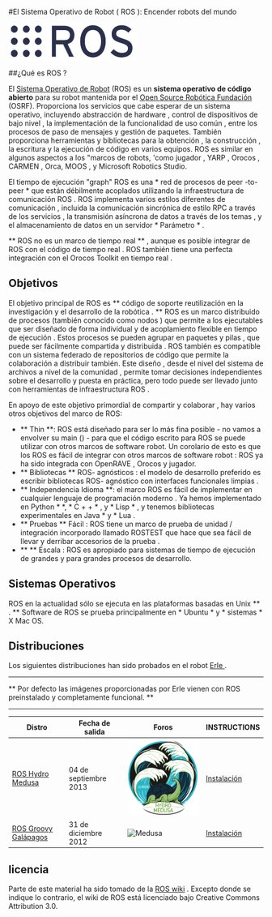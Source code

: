 #El Sistema Operativo de Robot ( ROS ): Encender robots del mundo


![ros](../img/rosorg-nb.png)

##¿Qué es ROS ?

El [Sistema Operativo de Robot](http://www.ros.org/) (ROS) es un **sistema operativo de código abierto** para su robot mantenida por el [Open Source Robótica Fundación](http://www.osrfoundation.org/) (OSRF). Proporciona los servicios que cabe esperar de un sistema operativo, incluyendo abstracción de hardware , control de dispositivos de bajo nivel , la implementación de la funcionalidad de uso común , entre los procesos de paso de mensajes y gestión de paquetes. También proporciona herramientas y bibliotecas para la obtención , la construcción , la escritura y la ejecución de código en varios equipos. ROS es similar en algunos aspectos a los "marcos de robots, 'como jugador , YARP , Orocos , CARMEN , Orca, MOOS , y Microsoft Robotics Studio.

El tiempo de ejecución "graph" ROS es una * red de procesos de peer -to-peer * que están débilmente acoplados utilizando la infraestructura de comunicación ROS . ROS implementa varios estilos diferentes de comunicación , incluida la comunicación sincrónica de estilo RPC a través de los servicios , la transmisión asíncrona de datos a través de los temas , y el almacenamiento de datos en un servidor * Parámetro * .

** ROS no es un marco de tiempo real ** , aunque es posible integrar de ROS con el código de tiempo real . ROS también tiene una perfecta integración con el Orocos Toolkit en tiempo real .

Objetivos
-----
El objetivo principal de ROS es ** código de soporte reutilización en la investigación y el desarrollo de la robótica . ** ROS es un marco distribuido de procesos (también conocido como nodos ) que permite a los ejecutables que ser diseñado de forma individual y de acoplamiento flexible en tiempo de ejecución . Estos procesos se pueden agrupar en paquetes y pilas , que puede ser fácilmente compartida y distribuida . ROS también es compatible con un sistema federado de repositorios de código que permite la colaboración a distribuir también. Este diseño , desde el nivel del sistema de archivos a nivel de la comunidad , permite tomar decisiones independientes sobre el desarrollo y puesta en práctica, pero todo puede ser llevado junto con herramientas de infraestructura ROS .

En apoyo de este objetivo primordial de compartir y colaborar , hay varios otros objetivos del marco de ROS:

- ** Thin **: ROS está diseñado para ser lo más fina posible - no vamos a envolver su main () - para que el código escrito para ROS se puede utilizar con otros marcos de software robot. Un corolario de esto es que los ROS es fácil de integrar con otros marcos de software robot : ROS ya ha sido integrada con OpenRAVE , Orocos y jugador.
- ** Bibliotecas ** ROS- agnósticos : el modelo de desarrollo preferido es escribir bibliotecas ROS- agnóstico con interfaces funcionales limpias .
- ** Independencia Idioma **: el marco ROS es fácil de implementar en cualquier lenguaje de programación moderno . Ya hemos implementado en Python * *, * C + + * , y * Lisp * , y tenemos bibliotecas experimentales en Java * y * Lua .
- ** Pruebas ** Fácil : ROS tiene un marco de prueba de unidad / integración incorporado llamado ROSTEST que hace que sea fácil de llevar y derribar accesorios de la prueba .
- ** ** Escala : ROS es apropiado para sistemas de tiempo de ejecución de grandes y para grandes procesos de desarrollo.

Sistemas Operativos
-------
ROS en la actualidad sólo se ejecuta en las plataformas basadas en Unix ** . ** Software de ROS se prueba principalmente en * Ubuntu * y * sistemas * X Mac OS.

Distribuciones
----------
Los siguientes distribuciones han sido probados en el robot [ Erle ]( http://erlerobot.com ) .

----

** Por defecto las imágenes proporcionadas por Erle vienen con ROS preinstalado y completamente funcional. **

----

| Distro | Fecha de salida | Foros | INSTRUCTIONS |
| -------- | -------------- | -------- | ------------- |
| [ ROS Hydro Medusa ]( http://wiki.ros.org/hydro ) | 04 de septiembre 2013 | ![Medusa](../img/hydro.png) | [Instalación](http://wiki.ros.org/hidro/Instalación/UbuntuARM ) |
| [ ROS Groovy Galápagos ]( http://wiki.ros.org/groovy ) | 31 de diciembre 2012 | ![Medusa](http://www.ros.org/images/groovygalapagos-320w.jpg) | [ Instalación]( http://wiki.ros.org/groovy/Installation/UbuntuARM ) |


licencia
-------
Parte de este material ha sido tomado de la [ ROS wiki]( http://wiki.ros.org/ ) . Excepto donde se indique lo contrario, el wiki de ROS está licenciado bajo Creative Commons Attribution 3.0.









